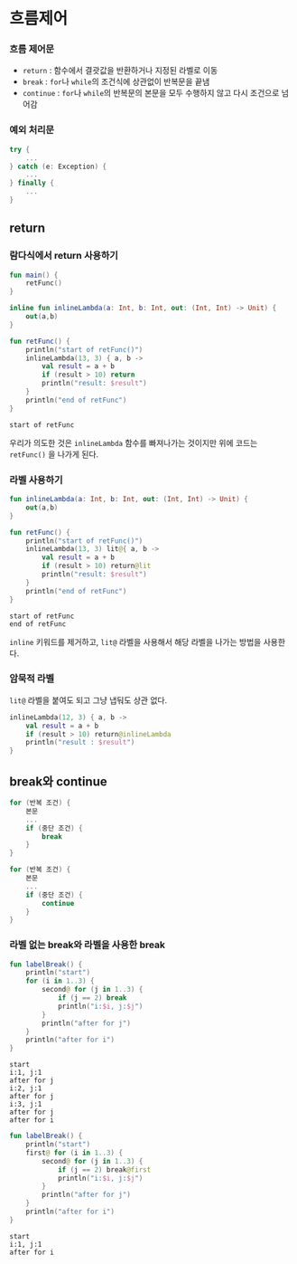 # 흐름제어

### 흐름 제어문
- `return` : 함수에서 결괏값을 반환하거나 지정된 라벨로 이동
- `break` : `for`나 `while`의 조건식에 상관없이 반복문을 끝냄
- `continue` : `for`나 `while`의 반복문의 본문을 모두 수행하지 않고 다시 조건으로 넘어감

### 예외 처리문
```kotlin
try {
    ...
} catch (e: Exception) {
    ...
} finally {
    ...
}
```
## return
### 람다식에서 return 사용하기
```kotlin
fun main() {
    retFunc()
}

inline fun inlineLambda(a: Int, b: Int, out: (Int, Int) -> Unit) {
    out(a,b)
}

fun retFunc() {
    println("start of retFunc()")
    inlineLambda(13, 3) { a, b ->
        val result = a + b
        if (result > 10) return
        println("result: $result")
    }
    println("end of retFunc")
}
```
```
start of retFunc
```
우리가 의도한 것은 `inlineLambda` 함수를 빠져나가는 것이지만 위에 코드는 `retFunc()` 을 나가게 된다.
### 라벨 사용하기
```kotlin
fun inlineLambda(a: Int, b: Int, out: (Int, Int) -> Unit) {
    out(a,b)
}

fun retFunc() {
    println("start of retFunc()")
    inlineLambda(13, 3) lit@{ a, b ->
        val result = a + b
        if (result > 10) return@lit
        println("result: $result")
    }
    println("end of retFunc")
}
```
```
start of retFunc
end of retFunc
```
`inline` 키워드를 제거하고, `lit@` 라벨을 사용해서 해당 라벨을 나가는 방법을 사용한다.
### 암묵적 라벨
`lit@` 라벨을 붙여도 되고 그냥 냅둬도 상관 없다.
```kotlin
inlineLambda(12, 3) { a, b ->
    val result = a + b
    if (result > 10) return@inlineLambda
    println("result : $result")
}
```
## break와 continue
```kotlin
for (반복 조건) {
    본문
    ...
    if (중단 조건) {
        break
    }
}
```
```kotlin
for (반복 조건) {
    본문
    ...
    if (중단 조건) {
        continue
    }
}
```
### 라벨 없는 break와 라벨을 사용한 break
```kotlin
fun labelBreak() {
    println("start")
    for (i in 1..3) {
        second@ for (j in 1..3) {
            if (j == 2) break
            println("i:$i, j:$j")
        }
        println("after for j")
    }
    println("after for i")
}
```
```
start
i:1, j:1
after for j
i:2, j:1
after for j
i:3, j:1
after for j
after for i
```
```kotlin
fun labelBreak() {
    println("start")
    first@ for (i in 1..3) {
        second@ for (j in 1..3) {
            if (j == 2) break@first
            println("i:$i, j:$j")
        }
        println("after for j")
    }
    println("after for i")
}
```
```
start
i:1, j:1
after for i
```